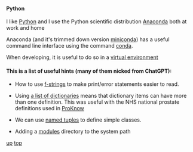#### Python

I like [Python](https://www.python.org) and I use the Python scientific distribution [Anaconda](http://www.anaconda.org) both at work and home

Anaconda (and it's trimmed down version [miniconda](https://docs.anaconda.com/free/miniconda/)) has a useful command line interface using the command [conda](conda.md).

When developing, it is useful to do so in a [virtual environment](virtual_environments.md)

#### This is a list of useful hints (many of them nicked from ChatGPT):

- How to use [f-strings](f-strings.md) to make print/error statements easier to read.

- Using [a list of dictionaries](list_of_dictionaries.md) means that dictionary items can have more than one definition. This was useful with the NHS national prostate definitions used in [ProKnow](https://nhs.proknow.com)

- We can use [named tuples](named_tuples.md) to define simple classes.
- Adding a [modules](add_directory_to_system_path.md ) directory to the system path


[up](./README.md)
[top](../README.md)


